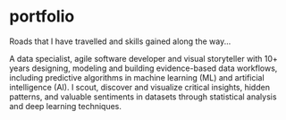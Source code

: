 # portfolio
Roads that I have travelled and skills gained along the way...

A data specialist, agile software developer and visual storyteller with 10+ years designing, modeling and building evidence-based data workflows, including predictive algorithms in machine learning (ML) and artificial intelligence (AI). I scout, discover and visualize critical insights, hidden patterns, and valuable sentiments in datasets through statistical analysis and deep learning techniques. 
